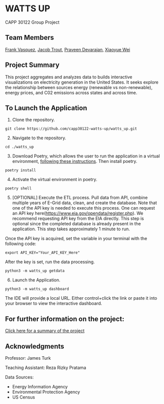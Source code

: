 # WATTS UP
CAPP 30122 Group Project

## Team Members
[Frank Vasquez](https://github.com/frankvasquez7), [Jacob Trout](https://github.com/jacobtrout), [Praveen Devarajan](https://github.com/pravchand), [Xiaoyue Wei](https://github.com/Wxy-23)

## Project Summary
This project aggregates and analyzes data to builds interactive visualizations on electricity generation in the United States. It seeks explore the relationship between sources energy (renewable vs non-renewable), energy prices, and C02 emissions across states and across time.

## To Launch the Application

1. Clone the repository.
```
git clone https://github.com/capp30122-watts-up/watts_up.git
```

2. Navigate to the repository.
```
cd ./watts_up
```
3. Download Poetry, which allows the user to run the application in a virtual environment, [following these instructions](https://python-poetry.org/docs/). Then install poetry.
```
poetry install
```
4. Activate the virtual environment in poetry.
```
poetry shell
```
5. [OPTIONAL] Execute the ETL process. Pull data from API, combine multiple years of E-Grid data, clean, and create the database. Note that one of the API key is needed to execute this process. One can request an API key here(https://www.eia.gov/opendata/register.php). We recommend requesting API key from the EIA directly. This step is optional since the completed database is already present in the application. This step takes approximately 1 minute to run.

Once the API key is acquired, set the variable in your terminal with the following code:
```
export API_KEY="Your_API_KEY_Here"
```
After the key is set, run the data processing.
```
python3 -m watts_up getdata
```
6. Launch the Application.
```
python3 -m watts_up dashboard
```
The IDE will provide a local URL. Either control+click the link or paste it into your browser to view the interactive dashboard.

## For further information on the project:

[Click here for a summary of the project](https://github.com/capp30122-watts-up/watts_up/tree/main/watts_up/proj-paper.pdf)

## Acknowledgments

Professor: James Turk

Teaching Assistant: Reza Rizky Pratama 

Data Sources:
- Energy Information Agency
- Environmental Protection Agency 
- US Census

